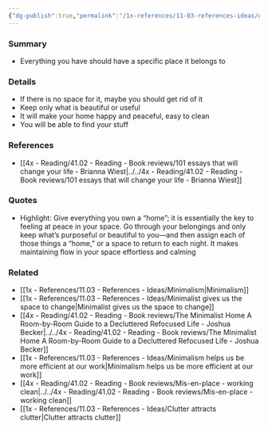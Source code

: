 ```yaml
---
{"dg-publish":true,"permalink":"/1x-references/11-03-references-ideas/everything-you-own-should-have-a-specific-home/","title":"Everything you own should have a specific home"}
---
```



### Summary
- Everything you have should have a specific place it belongs to

### Details
- If there is no space for it, maybe you should get rid of it
- Keep only what is beautiful or useful
- It will make your home happy and peaceful, easy to clean
- You will be able to find your stuff

### References
- [[4x - Reading/41.02 - Reading - Book reviews/101 essays that will change your life - Brianna Wiest\|../../4x - Reading/41.02 - Reading - Book reviews/101 essays that will change your life - Brianna Wiest]]

### Quotes
- Highlight: Give everything you own a “home”; it is essentially the key to feeling at peace in your space. Go through your belongings and only keep what’s purposeful or beautiful to you—and then assign each of those things a “home,” or a space to return to each night. It makes maintaining flow in your space effortless and calming

### Related
- [[1x - References/11.03 - References - Ideas/Minimalism\|Minimalism]]
- [[1x - References/11.03 - References - Ideas/Minimalist gives us the space to change\|Minimalist gives us the space to change]]
- [[4x - Reading/41.02 - Reading - Book reviews/The Minimalist Home A Room-by-Room Guide to a Decluttered Refocused Life - Joshua Becker\|../../4x - Reading/41.02 - Reading - Book reviews/The Minimalist Home A Room-by-Room Guide to a Decluttered Refocused Life - Joshua Becker]]
- [[1x - References/11.03 - References - Ideas/Minimalism helps us be more efficient at our work\|Minimalism helps us be more efficient at our work]]
- [[4x - Reading/41.02 - Reading - Book reviews/Mis-en-place - working clean\|../../4x - Reading/41.02 - Reading - Book reviews/Mis-en-place - working clean]]
- [[1x - References/11.03 - References - Ideas/Clutter attracts clutter\|Clutter attracts clutter]]